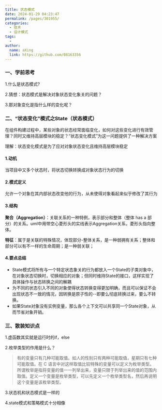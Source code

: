 ```yaml
---
title: 状态模式
date: 2024-01-29 04:23:47
permalink: /pages/301955/
categories:
  - 技术
  - 设计模式
tags:
  - 
author: 
  name: aXing
  link: https://github.com/08163356
---
```


### 一、学前思考

1.什么是状态模式?

2.猜想：状态模式是解决对象状态变化象关的问题？

3.那对象变化是指什么样的变化呢？

### 二、“状态变化”模式之State（状态模式）

在组件构建过程中，某些对象的状态经常面临变化，如何对这些变化进行有效管理？同时又维持高层模块的稳定？“状态变化模式”为这一问题提供了一种解决方案

理解：状态变化模式是为了应对对象状态变化且维持高层模块稳定

#### 1.动机

<!-- more -->
当项目中又多个状态时，将状态切换转换成对象状态行为的切换

#### 2.模式定义

允许一个对象在其内部状态改变他的行为，从未使得对象看起来似乎修改了其行为

#### 3.结构

**聚合（Aggregation）**：关联关系的一种特例，表示部分和整体（整体 has a 部分）的关系。uml中用带空心菱形头的实线表示Aggregation关系，菱形头指向整体。

**特征**：属于是关联的特殊情况，体现部分-整体关系，是一种弱拥有关系；整体和部分可以有不一样的生命周期；是一种弱关联；

#### 4.要点总结

- State模式将所有与一个特定状态象关的行为都放入一个State的子类对象中，在对象状态切换时，切换相应的对象；但同时维持State的接口，这样实现了具体操作与状态转换之间的解耦
- 为不同的状态引入不同的对象使得状态转换变得更加明确，而且可以保证不会出现状态不一致的情况，因转换是原子性的--即要么彻底转换过来，要么不转换。
- 如果State对象没有实例变量，那么各个上下文可以共享同一个State对象，从而节省对象开销。

### 三、散装知识点

1.虚函数其实就是运行时的if，else

2.枚举类型的作用是什么？

> 有的变量只有几种可能取值。如人的性别只有两种可能取值，星期只有七种可能取值。在 C 语言中对这样取值比较特殊的变量可以定义为枚举类型。所谓枚举是指将变量的值一一列举出来，变量只限于列举出来的值的范围内取值。定义一个变量是枚举类型，可以先定义一个枚举类型名，然后再说明这个变量是该枚举类型。

3.状态机和状态模式是一样的

4.state模式和策略模式十分相像

